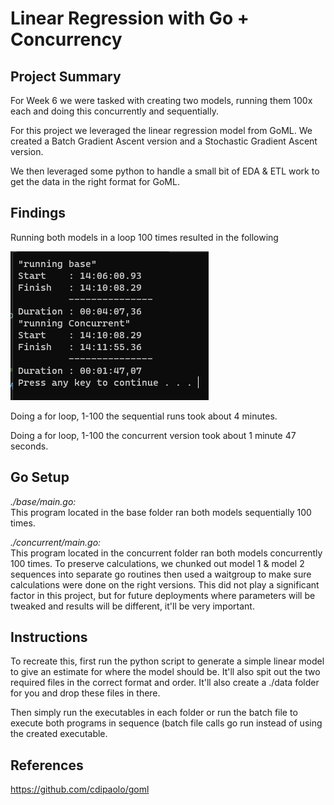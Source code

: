 # Linear Regression with Go + Concurrency

## Project Summary

For Week 6 we were tasked with creating two models, running them 100x each and doing this concurrently and sequentially.     

For this project we leveraged the linear regression model from GoML. We created a Batch Gradient Ascent version and a Stochastic Gradient Ascent version.

We then leveraged some python to handle a small bit of EDA & ETL work to get the data in the right format for GoML. 

## Findings


Running both models in a loop 100 times resulted in the following


![Alt text](results.png)

Doing a for loop, 1-100 the sequential runs took about 4 minutes.

Doing a for loop, 1-100 the concurrent version took about 1 minute 47 seconds.



## Go Setup


*./base/main.go:* \
This program located in the base folder ran both models sequentially 100 times.


*./concurrent/main.go:* \
This program located in the concurrent folder ran both models concurrently 100 times. To preserve calculations, we chunked out model 1 & model 2 sequences into separate go routines then used a waitgroup to make sure calculations were done on the right versions. This did not play a significant factor in this project, but for future deployments where parameters will be tweaked and results will be different, it'll be very important.


## Instructions

To recreate this, first run the python script to generate a simple linear model to give an estimate for where the model should be. It'll also spit out the two required files in the correct format and order. It'll also create a ./data folder for you and drop these files in there.

Then simply run the executables in each folder or run the batch file to execute both programs in sequence (batch file calls go run instead of using the created executable.

## References

https://github.com/cdipaolo/goml
